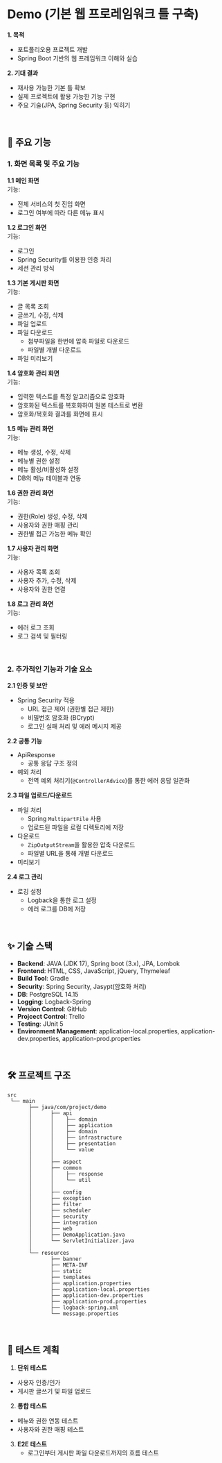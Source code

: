 # Demo (기본 웹 프로레임워크 틀 구축)
**1. 목적**
- 포트폴리오용 프로젝트 개발
- Spring Boot 기반의 웹 프레임워크 이해와 실습

**2. 기대 결과**
- 재사용 가능한 기본 틀 확보
- 실제 프로젝트에 활용 가능한 기능 구현
- 주요 기술(JPA, Spring Security 등) 익히기

<br>

## 🔎 주요 기능
### 1. 화면 목록 및 주요 기능
**1.1 메인 화면** <br>
기능: 
- 전체 서비스의 첫 진입 화면
- 로그인 여부에 따라 다른 메뉴 표시

**1.2 로그인 화면** <br>
기능:
- 로그인
- Spring Security를 이용한 인증 처리 
- 세션 관리 방식

**1.3 기본 게시판 화면** <br>
기능:
- 글 목록 조회
- 글쓰기, 수정, 삭제
- 파일 업로드
- 파일 다운로드
    - 첨부파일을 한번에 압축 파일로 다운로드
    - 파일별 개별 다운로드
- 파일 미리보기

**1.4 암호화 관리 화면** <br>
기능:
- 입력한 텍스트를 특정 알고리즘으로 암호화
- 암호화된 텍스트를 복호화하여 원본 테스트로 변환
- 암호화/복호화 결과를 화면에 표시

**1.5 메뉴 관리 화면** <br>
기능:
- 메뉴 생성, 수정, 삭제
- 메뉴별 권한 설정
- 메뉴 활성/비활성화 설정
- DB의 메뉴 테이블과 연동

**1.6 권한 관리 화면** <br>
기능:
- 권한(Role) 생성, 수정, 삭제
- 사용자와 권한 매핑 관리 
- 권한별 접근 가능한 메뉴 확인

**1.7 사용자 관리 화면** <br>
기능:
- 사용자 목록 조회
- 사용자 추가, 수정, 삭제
- 사용자와 권한 연결

**1.8 로그 관리 화면** <br>
기능:
- 에러 로그 조회
- 로그 검색 및 필터링

<br>

### 2. 추가적인 기능과 기술 요소
**2.1 인증 및 보안**
- Spring Security 적용
    - URL 접근 제어 (권한별 접근 제한)
    - 비밀번호 암호화 (BCrypt)
    - 로그인 실패 처리 및 에러 메시지 제공

**2.2 공통 기능**
- ApiResponse
    - 공통 응답 구조 정의
- 예외 처리 
    - 전역 예외 처리기(`@ControllerAdvice`)를 통한 에러 응답 일관화

**2.3 파일 업로드/다운로드**
- 파일 처리
    - Spring `MultipartFile` 사용
    - 업로드된 파일을 로컬 디렉토리에 저장
- 다운로드
    - `ZipOutputStream`을 활용한 압축 다운로드
    - 파일별 URL을 통해 개별 다운로드
- 미리보기 

**2.4 로그 관리**
- 로깅 설정
    - Logback을 통한 로그 설정
    - 에러 로그를 DB에 저장

<br>

## ✨ 기술 스택
- **Backend**: JAVA (JDK 17), Spring boot (3.x), JPA, Lombok
- **Frontend**: HTML, CSS, JavaScript, jQuery, Thymeleaf
- **Build Tool**: Gradle
- **Security**: Spring Security, Jasypt(암호화 처리)
- **DB**: PostgreSQL 14.15
- **Logging**: Logback-Spring
- **Version Control**: GitHub
- **Projcect Control**: Trello
- **Testing**: JUnit 5
- **Environment Management**: application-local.properties, application-dev.properties, application-prod.properties

<br>

## 🛠️ 프로젝트 구조
```
src
 └── main
       ├── java/com/project/demo
       │      ├── api
       │      │    ├── domain
       │      │    ├── application
       │      │    ├── domain
       │      │    ├── infrastructure
       │      │    ├── presentation
       │      │    └── value
       │      │
       │      ├── aspect
       │      ├── common
       │      │    ├── response
       │      │    └── util
       │      │
       │      ├── config
       │      ├── exception
       │      ├── filter
       │      ├── scheduler
       │      ├── security
       │      ├── integration
       │      ├── web
       │      ├── DemoApplication.java
       │      └── ServletInitializer.java
       │
       └── resources
              ├── banner
              ├── META-INF
              ├── static
              ├── templates
              ├── application.properties
              ├── application-local.properties
              ├── application-dev.properties
              ├── application-prod.properties
              ├── logback-spring.xml
              └── message.properties
```

<br>

## 🧪 테스트 계획
1. **단위 테스트**
- 사용자 인증/인가
- 게시판 글쓰기 및 파일 업로드

2. **통합 테스트**
- 메뉴와 권한 연동 테스트
- 사용자와 권한 매핑 테스트

3. **E2E 테스트**
   - 로그인부터 게시판 파일 다운로드까지의 흐름 테스트